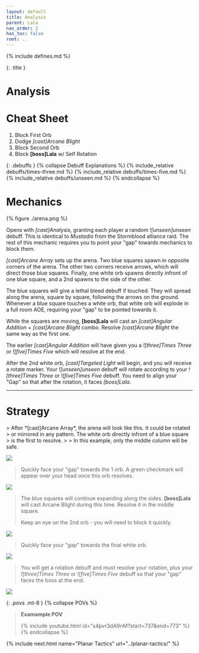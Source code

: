 ```yaml
---
layout: default
title: Analysis
parent: Lala
nav_order: 2
has_toc: false
root: ..
---
```


{% include defines.md %}

{: .title }
# Analysis

# Cheat Sheet

1. Block First Orb
2. Dodge *[cast]Arcane Blight*
3. Block Second Orb
4. Block **[boss]Lala** w/ Self Rotation

{: .debuffs }
{% collapse Debuff Explanations %}
{% include_relative debuffs/times-three.md %}
{% include_relative debuffs/times-five.md %}
{% include_relative debuffs/unseen.md %}
{% endcollapse %}

# Mechanics

{% figure ./arena.png %}

Opens with *[cast]Analysis*, granting each player a random *![unseen]unseen*
debuff. This is identical to *Mustadio* from the Stormblood alliance raid. The
rest of this mechanic requires you to point your "gap" towards mechanics to
block them.

*[cast]Arcane Array* sets up the arena. Two blue squares spawn in opposite
corners of the arena. The other two corners receive arrows, which will direct
those blue squares. Finally, one white orb spawns directly infront of one blue
square, and a 2nd spawns to the side of the other.

The blue squares will give a lethal bleed debuff if touched. They will spread
along the arena, square by square, following the arrows on the ground. Whenever
a blue square touches a white orb, that white orb will explode in a full room
AOE, requiring your "gap" to be pointed towards it.

While the squares are moving, **[boss]Lala** will cast an
*[cast]Angular Addition* + *[cast]Arcane Blight* combo. Resolve
*[cast]Arcane Blight* the same way as the first one.

The earlier *[cast]Angular Addition* will have given you a *![three]Times Three*
or *![five]Times Five* which will resolve at the end.

After the 2nd white orb, *[cast]Targeted Light* will begin, and you will receive
a rotate marker. Your *![unseen]unseen* debuff will rotate according to your
*![three]Times Three* or *![five]Times Five* debuff. You need to align your
"Gap" so that after the rotation, it faces *[boss]Lala*.

-----

# Strategy

<div class="mechanics" markdown="1">
> After *[cast]Arcane Array*, the arena will look like this. It could be rotated
> or mirrored in any pattern. The white orb directly infront of a blue square
> is the first to resolve.
>
> In this example, only the middle column will be safe.

![](./timeline-1.png)

> Quickly face your "gap" towards the 1 orb. A green checkmark will appear
> over your head once this orb resolves.

![](./timeline-2.png)

> The blue squares will continue expanding along the sides. **[boss]Lala** will
> cast Arcane Blight during this time. Resolve it in the middle square.
>
> Keep an eye on the 2nd orb - you will need to block it quickly.

![](./timeline-3.png)

> Quickly face your "gap" towards the final white orb.

![](./timeline-4.png)

> You will get a rotation debuff and must resolve your rotation, plus your
> *![three]Times Three* or *![five]Times Five* debuff so that your "gap" faces
> the boss at the end.

![](./timeline-5.png)
</div>

{: .povs .mt-8 }
{% collapse POVs %}
> **Examample POV**
>
> {% include youtube.html id="s4pvr3dA9nM?start=737&end=773" %}
{% endcollapse %}

{% include next.html name="Planar Tactics" url="../planar-tactics/" %}
